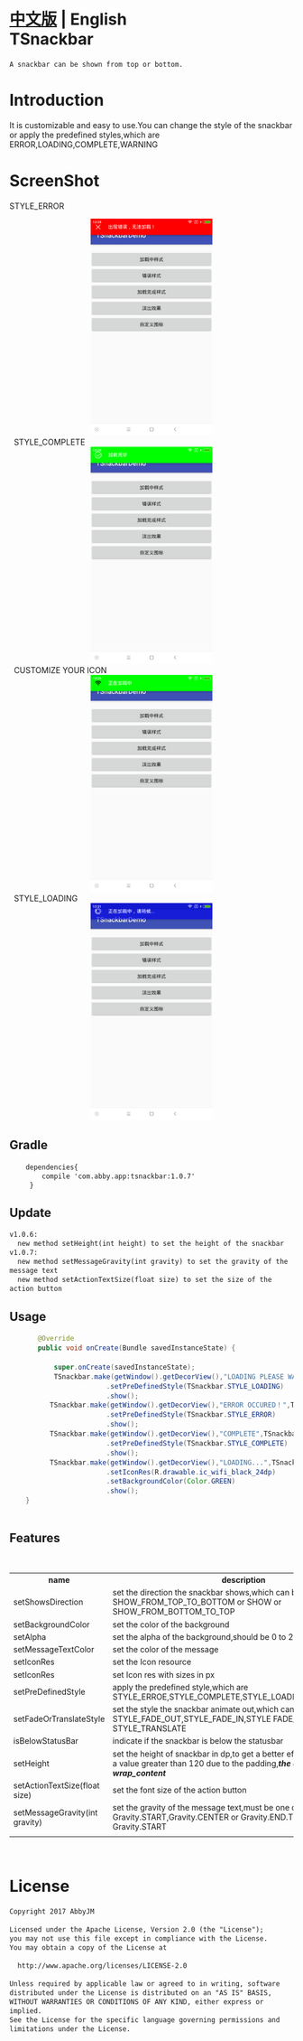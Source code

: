[中文版](README_CN.md) | **English** </br>
TSnackbar
==========
    A snackbar can be shown from top or bottom.

Introduction
============
It is customizable and easy to use.You can change the style of the snackbar or apply the predefined styles,which are ERROR,LOADING,COMPLETE,WARNING
  
ScreenShot
===========
STYLE_ERROR
<div align=center><img width="216" height="384" src="https://github.com/AbbyJM/TSnackbar/raw/master/screenshot/pic1.png"/></div>   
 
STYLE_COMPLETE
<div align=center><img width="216" height="384" src="https://github.com/AbbyJM/TSnackbar/raw/master/screenshot/pic2.png"/></div>   
 
CUSTOMIZE YOUR ICON
<div align=center><img width="216" height="384" src="https://github.com/AbbyJM/TSnackbar/raw/master/screenshot/pic3.png"/></div>   
 
STYLE_LOADING
<div align=center><img width="216" height="384" src="https://github.com/AbbyJM/TSnackbar/raw/master/screenshot/pic4.png"/></div>   

## Gradle 
		dependencies{
			compile 'com.abby.app:tsnackbar:1.0.7' 
		 }


## Update
		
	v1.0.6:
	  new method setHeight(int height) to set the height of the snackbar
	v1.0.7:
	  new method setMessageGravity(int gravity) to set the gravity of the message text
	  new method setActionTextSize(float size) to set the size of the action button
	  
## Usage
```java
       @Override
       public void onCreate(Bundle savedInstanceState) {
    
           super.onCreate(savedInstanceState);
           TSnackbar.make(getWindow().getDecorView(),"LOADING PLEASE WAIT...",TSnackbar.LENGTH_LONG)
                        .setPreDefinedStyle(TSnackbar.STYLE_LOADING)
                        .show();
          TSnackbar.make(getWindow().getDecorView(),"ERROR OCCURED！",TSnackbar.LENGTH_LONG)
                        .setPreDefinedStyle(TSnackbar.STYLE_ERROR)
                        .show();
          TSnackbar.make(getWindow().getDecorView(),"COMPLETE",TSnackbar.LENGTH_LONG)
                        .setPreDefinedStyle(TSnackbar.STYLE_COMPLETE)
                        .show();
          TSnackbar.make(getWindow().getDecorView(),"LOADING...",TSnackbar.LENGTH_LONG)
                        .setIconRes(R.drawable.ic_wifi_black_24dp)
                        .setBackgroundColor(Color.GREEN)
                        .show();
    }        
    
```  
  
    
## Features
<div>
    <table border="0">
	  <tr>
	    <th>name</th>
	    <th>description</th>
	  </tr>
	  <tr>
	    <td>setShowsDirection</td>
	    <td>set the direction the snackbar shows,which can be SHOW_FROM_TOP_TO_BOTTOM or SHOW or SHOW_FROM_BOTTOM_TO_TOP</td>
	  </tr>
    <tr>
       <td>setBackgroundColor</td>
      <td>set the color of the background</td>
    </tr>
    <tr>
       <td>setAlpha</td>
       <td>set the alpha of the background,should be 0 to 255
    </tr>
    <tr>
      <td>setMessageTextColor</td>
      <td>set the color of the message</td>
    </tr>
        <td>setIconRes</td>
        <td>set the Icon resource</td>
    <tr>
	    <tr>
		    <td>setIconRes</td>
		    <td>set Icon res with sizes in px</td>
	    </tr>
        <td>setPreDefinedStyle</td>
        <td>apply the predefined style,which are STYLE_ERROE,STYLE_COMPLETE,STYLE_LOADING,STYLE_WARNING</td>
    </tr>
    <tr>
        <td>setFadeOrTranslateStyle</td>
        <td>set the style the snackbar animate out,which can be STYLE_FADE_OUT,STYLE_FADE_IN,STYLE FADE_IN_FADE_OUT or STYLE_TRANSLATE</td>
    </tr>
    
    <tr>
      <td>isBelowStatusBar</td>
      <td>indicate if the snackbar is below the statusbar</td>
    </tr>
    <tr>
    	<td>setHeight</td>
	<td>set the height of snackbar in dp,to get a better effect,recommend use a value greater than 120 due to the padding,***the default height is wrap_content***  </td>
    </tr>
    <tr>
        <td>setActionTextSize(float size)</td>
	<td>set the font size of the action button</td> 
    </tr>
    	<td>setMessageGravity(int gravity)</td>
	<td>set the gravity of the message text,must be one of Gravity.START,Gravity.CENTER or Gravity.END.The default gravity is Gravity.START</td>
    <tr>
    	<td>
    </td>
    </table>
</div>
 </div>
 
 # License
    Copyright 2017 AbbyJM

    Licensed under the Apache License, Version 2.0 (the "License");
    you may not use this file except in compliance with the License.
    You may obtain a copy of the License at

      http://www.apache.org/licenses/LICENSE-2.0

    Unless required by applicable law or agreed to in writing, software
    distributed under the License is distributed on an "AS IS" BASIS,
    WITHOUT WARRANTIES OR CONDITIONS OF ANY KIND, either express or implied.
    See the License for the specific language governing permissions and
    limitations under the License.

